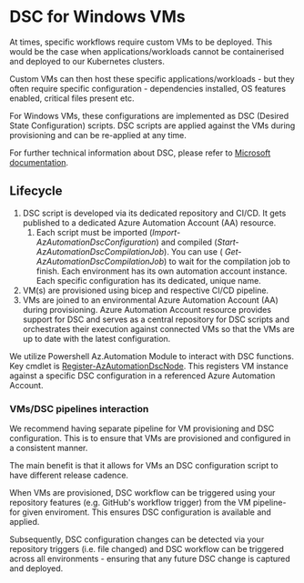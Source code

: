 # DSC for Windows VMs

At times, specific workflows require custom VMs to be deployed. This would be
the case when applications/workloads cannot be containerised and deployed to
our Kubernetes clusters.

Custom VMs can then host these specific applications/workloads - but they
often require specific configuration - dependencies installed, OS
features enabled, critical files present etc.

For Windows VMs, these configurations are implemented as DSC
(Desired State Configuration) scripts. DSC scripts are applied against
the VMs during provisioning and can be re-applied at any time.

For further technical information about DSC, please refer to
[Microsoft documentation](https://learn.microsoft.com/en-us/powershell/dsc/getting-started/wingettingstarted?view=dsc-1.1).

## Lifecycle

1. DSC script is developed via its dedicated repository and CI/CD. It gets
published to a dedicated Azure Automation Account (AA) resource.
   1. Each script must be imported (*Import-AzAutomationDscConfiguration*)
and compiled (*Start-AzAutomationDscCompilationJob*). You can use
( *Get-AzAutomationDscCompilationJob*) to wait for the compilation job
to finish.
Each environment has its own automation account instance. Each specific
configuration has its dedicated, unique name.
2. VM(s) are provisioned using bicep and respective CI/CD pipeline.
3. VMs are joined to an environmental Azure Automation Account (AA) during
provisioning. Azure Automation Account resource provides support for DSC
and serves as a central repository for DSC scripts and orchestrates their
execution against connected VMs so that the VMs are up to date with the
latest configuration.

We utilize Powershell Az.Automation Module to interact with DSC functions.
Key cmdlet is [Register-AzAutomationDscNode](https://learn.microsoft.com/en-us/powershell/module/az.automation/register-azautomationdscnode?view=azps-10.2.0).
This registers VM instance against a specific DSC configuration in a
referenced Azure Automation Account.

### VMs/DSC pipelines interaction

We recommend having separate pipeline for VM provisioning and DSC
configuration. This is to ensure that VMs are provisioned and configured
in a consistent manner.

The main benefit is that it allows for VMs an DSC configuration script
to have different release cadence.

When VMs are provisioned, DSC workflow can be triggered using your repository
features (e.g. GitHub's workflow trigger) from the VM pipeline- for given
enviroment. This ensures DSC configuration is available and applied.

Subsequently, DSC configuration changes can be detected via your repository
triggers (i.e. file changed) and DSC workflow can be triggered across all
environments - ensuring that any future DSC change is captured and deployed.
